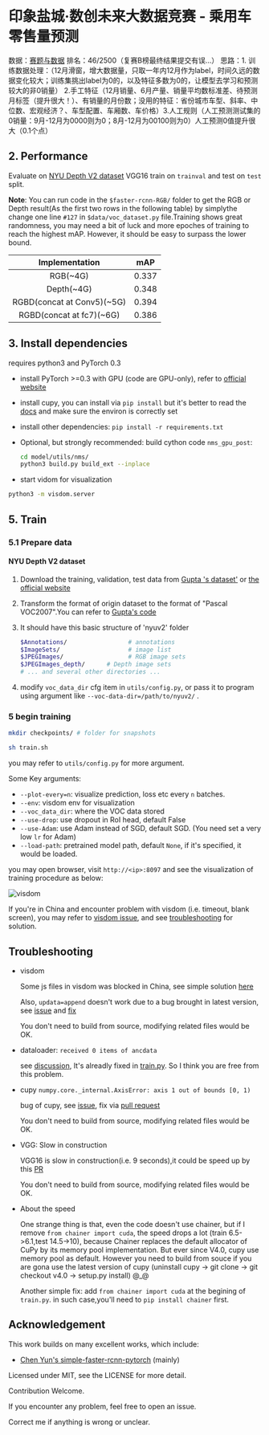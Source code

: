# 印象盐城·数创未来大数据竞赛 - 乘用车零售量预测


数据：[赛题与数据](https://tianchi.aliyun.com/competition/information.htm?spm=5176.100067.5678.2.79bd7764iO0hdi&raceId=231640)
排名：46/2500（复赛B榜最终结果提交有误...）
思路：1. 训练数据处理：（12月滑窗，增大数据量，只取一年内12月作为label，时间久远的数据变化较大；训练集挑出label为0的，以及特征多数为0的，让模型去学习和预测较大的非0销量）
2.手工特征（12月销量、6月产量、销量平均数标准差、待预测月标签（提升很大！）、有销量的月份数；没用的特征：省份城市车型、斜率、中位数、宏观经济？、车型配置、车厢数、车价格）3.人工规则（人工预测测试集的0销量：9月-12月为0000则为0；8月-12月为00100则为0）人工预测0值提升很大（0.1个点）


## 2. Performance

Evaluate on [NYU Depth V2 dataset](https://cs.nyu.edu/~silberman/datasets/nyu_depth_v2.html)
VGG16 train on `trainval` and test on `test` split. 

**Note**: You can run code in the `$faster-rcnn-RGB/` folder to get the RGB or Depth result(As the first two rows in the following table) by simplythe change one line `#127` in `$data/voc_dataset.py` file.Training shows great randomness, you may need a bit of luck and more epoches of training to reach the highest mAP. However, it should be easy to surpass the lower bound.

|              Implementation              |     mAP     |
| :--------------------------------------: | :---------: |
| RGB(~4G) |    0.337    |
| Depth(~4G)     | 0.348 |
| RGBD(concat at Conv5)(~5G)  | 0.394 |
| RGBD(concat at fc7)(~6G) |   0.386    |

## 3. Install dependencies

requires python3 and PyTorch 0.3

- install PyTorch >=0.3 with GPU (code are GPU-only), refer to [official website](http://pytorch.org)

- install cupy, you can install via `pip install` but it's better to read the [docs](https://docs-cupy.chainer.org/en/latest/install.html#install-cupy-with-cudnn-and-nccl) and make sure the environ is correctly set

- install other dependencies:  `pip install -r requirements.txt `

- Optional, but strongly recommended: build cython code `nms_gpu_post`: 

  ```Bash
  cd model/utils/nms/
  python3 build.py build_ext --inplace
  ```

- start vidom for visualization

```Bash
python3 -m visdom.server
```


## 5. Train

### 5.1 Prepare data


#### NYU Depth V2 dataset

1. Download the training, validation, test data from [Gupta 's dataset'](http://www.cs.berkeley.edu/~sgupta/eccv14/eccv14-data.tgz) or [the official website](http://horatio.cs.nyu.edu/mit/silberman/nyu_depth_v2/nyu_depth_v2_labeled.mat)

2. Transform the format of origin dataset to the format of "Pascal VOC2007".You can refer to [Gupta's code](https://github.com/s-gupta/nyu-hooks)

3. It should have this basic structure of 'nyuv2' folder

   ```Bash
   $Annotations/                 # annotations
   $ImageSets/                   # image list
   $JPEGImages/                  # RGB image sets
   $JPEGImages_depth/      # Depth image sets
   # ... and several other directories ...
   ```

4. modify `voc_data_dir` cfg item in `utils/config.py`, or pass it to program using argument like `--voc-data-dir=/path/to/nyuv2/` .


### 5 begin training

```Bash
mkdir checkpoints/ # folder for snapshots
```

```bash
sh train.sh    
```

you may refer to `utils/config.py` for more argument.

Some Key arguments:

- `--plot-every=n`: visualize prediction, loss etc every `n` batches.
- `--env`: visdom env for visualization
- `--voc_data_dir`: where the VOC data stored
- `--use-drop`: use dropout in RoI head, default False
- `--use-Adam`: use Adam instead of SGD, default SGD. (You need set a very low `lr` for Adam)
- `--load-path`: pretrained model path, default `None`, if it's specified, it would be loaded.

you may open browser, visit `http://<ip>:8097` and see the visualization of training procedure as below:

![visdom](http://7zh43r.com2.z0.glb.clouddn.com/del/visdom-fasterrcnn.png) 

If you're in China and encounter problem with visdom (i.e. timeout, blank screen), you may refer to [visdom issue](https://github.com/facebookresearch/visdom/issues/111#issuecomment-321743890), and see [troubleshooting](#troubleshooting) for solution.

## Troubleshooting
- visdom

  Some js files in visdom was blocked in China, see simple solution [here](https://github.com/chenyuntc/PyTorch-book/blob/master/README.md#visdom打不开及其解决方案)

  Also, `updata=append` doesn't work due to a bug brought in latest version, see [issue](https://github.com/facebookresearch/visdom/issues/233) and [fix](https://github.com/facebookresearch/visdom/pull/234/files)

  You don't need to build from source, modifying related files would be OK.

- dataloader: `received 0 items of ancdata` 

  see [discussion](https://github.com/pytorch/pytorch/issues/973#issuecomment-346405667), It's alreadly fixed in [train.py](https://github.com/chenyuntc/simple-faster-rcnn-pytorch/blob/master/train.py#L17-L22). So I think you are free from this problem.
  
- cupy `numpy.core._internal.AxisError: axis 1 out of bounds [0, 1)`

  bug of cupy, see [issue](https://github.com/cupy/cupy/issues/793), fix via [pull request](https://github.com/cupy/cupy/pull/749)

  You don't need to build from source, modifying related files would be OK.

- VGG: Slow in construction

  VGG16 is slow in construction(i.e. 9 seconds),it could be speed up by this [PR](https://github.com/pytorch/vision/pull/377)
  
  You don't need to build from source, modifying related files would be OK.

- About the speed

  One strange thing is that, even the code doesn't use chainer, but if I remove `from chainer import cuda`, the speed drops a lot (train 6.5->6.1,test 14.5->10), because Chainer replaces the default allocator of CuPy by its memory pool implementation. But ever since V4.0, cupy use memory pool as default. However you need to build from souce if you are gona use the latest version of cupy (uninstall cupy -> git clone -> git checkout v4.0 -> setup.py install) @_@

  Another simple fix: add `from chainer import cuda` at the begining of `train.py`. in such case,you'll need to `pip install chainer` first.


## Acknowledgement
This work builds on many excellent works, which include:

- [Chen Yun's simple-faster-rcnn-pytorch](https://github.com/chenyuntc/simple-faster-rcnn-pytorch) (mainly)

Licensed under MIT, see the LICENSE for more detail.

Contribution Welcome.

If you encounter any problem, feel free to open an issue.

Correct me if anything is wrong or unclear.

